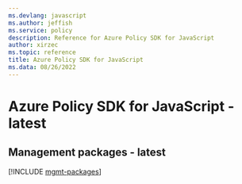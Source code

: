 ```yaml
---
ms.devlang: javascript
ms.author: jeffish
ms.service: policy
description: Reference for Azure Policy SDK for JavaScript
author: xirzec
ms.topic: reference
title: Azure Policy SDK for JavaScript
ms.data: 08/26/2022
---
```

# Azure Policy SDK for JavaScript - latest

## Management packages - latest
[!INCLUDE [mgmt-packages](policy-mgmt-index.md)]